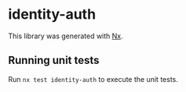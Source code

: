 # identity-auth

This library was generated with [Nx](https://nx.dev).

## Running unit tests

Run `nx test identity-auth` to execute the unit tests.
